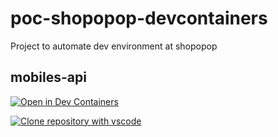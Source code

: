 # poc-shopopop-devcontainers
Project to automate dev environment at shopopop


## mobiles-api
[![Open in Dev Containers](https://img.shields.io/static/v1?label=Dev%20Containers&message=Open&color=blue&logo=visualstudiocode)](https://vscode.dev/redirect?url=vscode://ms-vscode-remote.remote-containers/cloneInVolume?url=https://github.com/d-n-correia/poc-shopopop-devcontainers)

[![Clone repository with vscode](https://img.shields.io/static/v1?label=Dev%20Containers&message=Open&color=blue&logo=visualstudiocode)](https://vscode.dev/redirect?install-extension=ms-vscode-remote.remote-containers&url=vscode://vscode.git/clone?url=https://github.com/d-n-correia/poc-shopopop-devcontainers)
